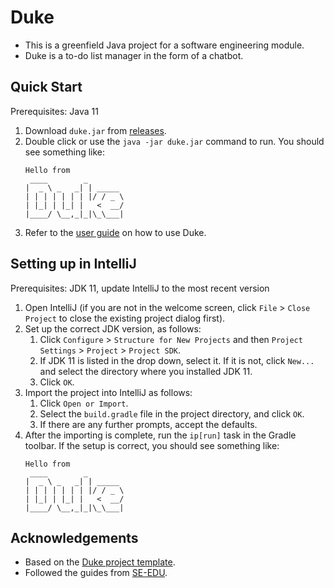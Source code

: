 # Duke

* This is a greenfield Java project for a software engineering module.
* Duke is a to-do list manager in the form of a chatbot.

## Quick Start

Prerequisites: Java 11
1. Download `duke.jar` from [releases](https://github.com/ysr25/ip/releases).
1. Double click or use the `java -jar duke.jar` command to run. You should see something like:
   ```
   Hello from
    ____        _        
   |  _ \ _   _| | _____ 
   | | | | | | | |/ / _ \
   | |_| | |_| |   <  __/
   |____/ \__,_|_|\_\___|
   ```
1. Refer to the [user guide](https://ysr25.github.io/ip/) on how to use Duke.

## Setting up in IntelliJ

Prerequisites: JDK 11, update IntelliJ to the most recent version

1. Open IntelliJ (if you are not in the welcome screen, click `File` > `Close Project` to close the existing project dialog first).
1. Set up the correct JDK version, as follows:
   1. Click `Configure` > `Structure for New Projects` and then `Project Settings` > `Project` > `Project SDK`.
   1. If JDK 11 is listed in the drop down, select it. If it is not, click `New...` and select the directory where you installed JDK 11.
   1. Click `OK`.
1. Import the project into IntelliJ as follows:
   1. Click `Open or Import`.
   1. Select the `build.gradle` file in the project directory, and click `OK`.
   1. If there are any further prompts, accept the defaults.
1. After the importing is complete, run the `ip[run]` task in the Gradle toolbar. If the setup is correct, you should see something like:
   ```
   Hello from
    ____        _        
   |  _ \ _   _| | _____ 
   | | | | | | | |/ / _ \
   | |_| | |_| |   <  __/
   |____/ \__,_|_|\_\___|
   ```

## Acknowledgements

* Based on the [Duke project template](https://github.com/nus-cs2103-AY2021S1/ip).
* Followed the guides from [SE-EDU](https://se-education.org/guides/index.html).